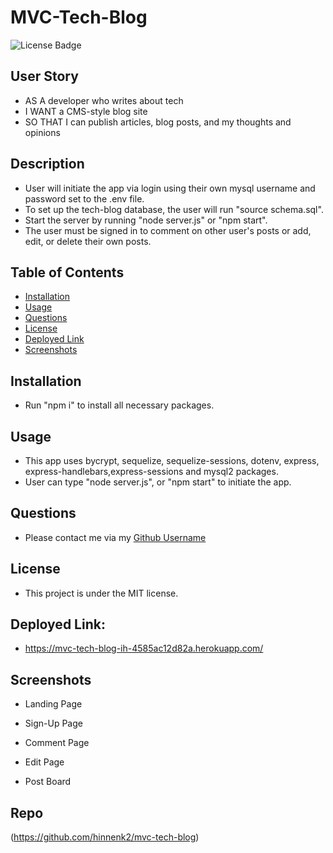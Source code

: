 # MVC-Tech-Blog
![License Badge](https://img.shields.io/badge/license-MIT-brightgreen)

## User Story
* AS A developer who writes about tech
* I WANT a CMS-style blog site
* SO THAT I can publish articles, blog posts, and my thoughts and opinions

## Description
* User will initiate the app via login using their own mysql username and password set to the .env file. 
* To set up the tech-blog database, the user will run "source schema.sql".
* Start the server by running "node server.js" or "npm start".
* The user must be signed in to comment on other user's posts or add, edit, or delete their own posts.

## Table of Contents
- [Installation](#installation)
- [Usage](#usage)
- [Questions](#questions)
- [License](#license)
- [Deployed Link](#deployed-link)
- [Screenshots](#screenshots)

## Installation
* Run "npm i" to install all necessary packages.

## Usage
* This app uses bycrypt, sequelize, sequelize-sessions, dotenv, express, express-handlebars,express-sessions and mysql2 packages.
* User can type "node server.js", or "npm start" to initiate the app. 

## Questions
* Please contact me via my [Github Username](https://github.com/hinnenk2)

## License
* This project is under the MIT license.

## Deployed Link:
* https://mvc-tech-blog-ih-4585ac12d82a.herokuapp.com/

## Screenshots
* Landing Page

* Sign-Up Page

* Comment Page

* Edit Page

* Post Board
 
## Repo
(https://github.com/hinnenk2/mvc-tech-blog)
